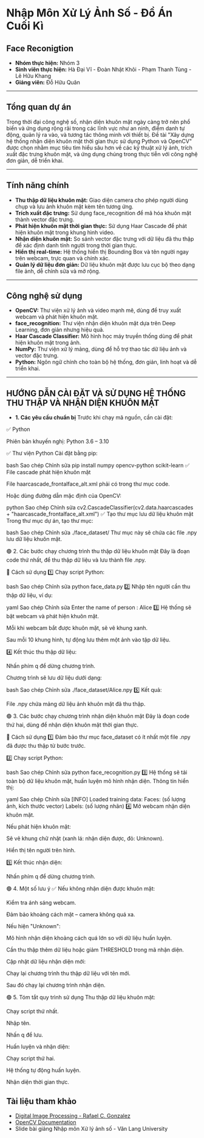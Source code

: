 # Nhập Môn Xử Lý Ảnh Số - Đồ Án Cuối Kì  
## **Face Reconigtion**
- **Nhóm thực hiện:** Nhóm 3
- **Sinh viên thực hiện:** Hà Đại Vĩ - Đoàn Nhật Khôi - Phạm Thanh Tùng - Lê Hữu Khang
- **Giảng viên:** Đỗ Hữu Quân  

---

## Tổng quan dự án

Trong thời đại công nghệ số, nhận diện khuôn mặt ngày càng trở nên phổ biến và ứng dụng rộng rãi trong các lĩnh vực như an ninh, điểm danh tự động, quản lý ra vào, và tương tác thông minh với thiết bị. Đề tài "Xây dựng hệ thống nhận diện khuôn mặt thời gian thực sử dụng Python và OpenCV" được chọn nhằm mục tiêu tìm hiểu sâu hơn về các kỹ thuật xử lý ảnh, trích xuất đặc trưng khuôn mặt, và ứng dụng chúng trong thực tiễn với công nghệ đơn giản, dễ triển khai.

---

## Tính năng chính 

- **Thu thập dữ liệu khuôn mặt:** Giao diện camera cho phép người dùng chụp và lưu ảnh khuôn mặt kèm tên tương ứng.
- **Trích xuất đặc trưng:** Sử dụng face_recognition để mã hóa khuôn mặt thành vector đặc trưng.
- **Phát hiện khuôn mặt thời gian thực:** Sử dụng Haar Cascade để phát hiện khuôn mặt trong khung hình video.
- **Nhận diện khuôn mặt:** So sánh vector đặc trưng với dữ liệu đã thu thập để xác định danh tính người trong thời gian thực.
- **Hiển thị real-time:** Hệ thống hiển thị Bounding Box và tên người ngay trên webcam, trực quan và chính xác.
- **Quản lý dữ liệu đơn giản:** Dữ liệu khuôn mặt được lưu cục bộ theo dạng file ảnh, dễ chỉnh sửa và mở rộng.
  
---

## Công nghệ sử dụng

- **OpenCV:** Thư viện xử lý ảnh và video mạnh mẽ, dùng để truy xuất webcam và phát hiện khuôn mặt.
- **face_recognition:** Thư viện nhận diện khuôn mặt dựa trên Deep Learning, đơn giản nhưng hiệu quả.
- **Haar Cascade Classifier:** Mô hình học máy truyền thống dùng để phát hiện khuôn mặt trong ảnh.
- **NumPy:** Thư viện xử lý mảng, dùng để hỗ trợ thao tác dữ liệu ảnh và vector đặc trưng.
- **Python:** Ngôn ngữ chính cho toàn bộ hệ thống, đơn giản, linh hoạt và dễ triển khai.
---

## HƯỚNG DẪN CÀI ĐẶT VÀ SỬ DỤNG HỆ THỐNG THU THẬP VÀ NHẬN DIỆN KHUÔN MẶT
- **1. Các yêu cầu chuẩn bị**
Trước khi chạy mã nguồn, cần cài đặt:

✅ Python

Phiên bản khuyến nghị: Python 3.6 – 3.10

✅ Thư viện Python
Cài đặt bằng pip:

bash
Sao chép
Chỉnh sửa
pip install numpy opencv-python scikit-learn
✅ File cascade phát hiện khuôn mặt

File haarcascade_frontalface_alt.xml phải có trong thư mục code.

Hoặc dùng đường dẫn mặc định của OpenCV:

python
Sao chép
Chỉnh sửa
cv2.CascadeClassifier(cv2.data.haarcascades + "haarcascade_frontalface_alt.xml")
✅ Tạo thư mục lưu dữ liệu khuôn mặt
Trong thư mục dự án, tạo thư mục:

bash
Sao chép
Chỉnh sửa
./face_dataset/
Thư mục này sẽ chứa các file .npy lưu dữ liệu khuôn mặt.

🟢 2. Các bước chạy chương trình thu thập dữ liệu khuôn mặt
Đây là đoạn code thứ nhất, để thu thập dữ liệu và lưu thành file .npy.

🔹 Cách sử dụng
1️⃣ Chạy script Python:

bash
Sao chép
Chỉnh sửa
python face_data.py
2️⃣ Nhập tên người cần thu thập dữ liệu, ví dụ:

yaml
Sao chép
Chỉnh sửa
Enter the name of person : Alice
3️⃣ Hệ thống sẽ bật webcam và phát hiện khuôn mặt.

Mỗi khi webcam bắt được khuôn mặt, sẽ vẽ khung xanh.

Sau mỗi 10 khung hình, tự động lưu thêm một ảnh vào tập dữ liệu.

4️⃣ Kết thúc thu thập dữ liệu:

Nhấn phím q để dừng chương trình.

Chương trình sẽ lưu dữ liệu dưới dạng:

bash
Sao chép
Chỉnh sửa
./face_dataset/Alice.npy
5️⃣ Kết quả:

File .npy chứa mảng dữ liệu ảnh khuôn mặt đã thu thập.

🟢 3. Các bước chạy chương trình nhận diện khuôn mặt
Đây là đoạn code thứ hai, dùng để nhận diện khuôn mặt thời gian thực.

🔹 Cách sử dụng
1️⃣ Đảm bảo thư mục face_dataset có ít nhất một file .npy đã được thu thập từ bước trước.

2️⃣ Chạy script Python:

bash
Sao chép
Chỉnh sửa
python face_recognition.py
3️⃣ Hệ thống sẽ tải toàn bộ dữ liệu khuôn mặt, huấn luyện mô hình nhận diện.
Thông tin hiển thị:

yaml
Sao chép
Chỉnh sửa
[INFO] Loaded training data:
  Faces: (số lượng ảnh, kích thước vector)
  Labels: (số lượng nhãn)
4️⃣ Mở webcam nhận diện khuôn mặt.

Nếu phát hiện khuôn mặt:

Sẽ vẽ khung chữ nhật (xanh lá: nhận diện được, đỏ: Unknown).

Hiển thị tên người trên hình.

5️⃣ Kết thúc nhận diện:

Nhấn phím q để dừng chương trình.

🟢 4. Một số lưu ý
✅ Nếu không nhận diện được khuôn mặt:

Kiểm tra ánh sáng webcam.

Đảm bảo khoảng cách mặt – camera không quá xa.

Nếu hiện "Unknown":

Mô hình nhận diện khoảng cách quá lớn so với dữ liệu huấn luyện.

Cần thu thập thêm dữ liệu hoặc giảm THRESHOLD trong mã nhận diện.

Cập nhật dữ liệu nhận diện mới:

Chạy lại chương trình thu thập dữ liệu với tên mới.

Sau đó chạy lại chương trình nhận diện.

🟢 5. Tóm tắt quy trình sử dụng
Thu thập dữ liệu khuôn mặt:

Chạy script thứ nhất.

Nhập tên.

Nhấn q để lưu.

Huấn luyện và nhận diện:

Chạy script thứ hai.

Hệ thống tự động huấn luyện.

Nhận diện thời gian thực.


## Tài liệu tham khảo

- [Digital Image Processing - Rafael C. Gonzalez](https://www.amazon.com/Digital-Image-Processing-Rafael-Gonzalez/dp/013168728X)
- [OpenCV Documentation](https://docs.opencv.org/)
- Slide bài giảng Nhập môn Xử lý ảnh số - Văn Lang University
